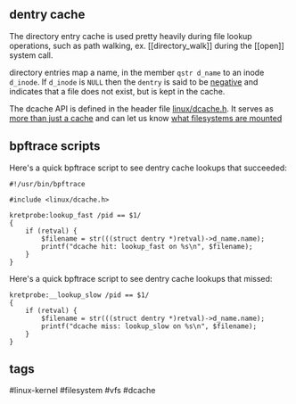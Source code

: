 ## dentry cache

The directory entry cache is used pretty heavily during file lookup operations, such as path walking, ex. [[directory_walk]] during the [[open]] system call.

directory entries map a name, in the member `qstr d_name` to an inode `d_inode`. If `d_inode` is `NULL` then the `dentry` is said to be [negative](https://lwn.net/Articles/814535/) and indicates that a file does not exist, but is kept in the cache.

The dcache API is defined in the header file [linux/dcache.h](https://github.com/torvalds/linux/blob/v5.8/include/linux/dcache.h). It serves as [more than just a cache](https://www.kernel.org/doc/html/latest/filesystems/path-lookup.html#more-than-just-a-cache) and can let us know [what filesystems are mounted](https://github.com/torvalds/linux/blob/v5.8/fs/mount.h#L33)

## bpftrace scripts

Here's a quick bpftrace script to see dentry cache lookups that succeeded:

```
#!/usr/bin/bpftrace

#include <linux/dcache.h>

kretprobe:lookup_fast /pid == $1/
{
	if (retval) {
		$filename = str(((struct dentry *)retval)->d_name.name);
		printf("dcache hit: lookup_fast on %s\n", $filename);
	}
}

```

Here's a quick bpftrace script to see dentry cache lookups that missed:

```
kretprobe:__lookup_slow /pid == $1/
{
	if (retval) {
		$filename = str(((struct dentry *)retval)->d_name.name);
		printf("dcache miss: lookup_slow on %s\n", $filename);
	}
}

```

## tags

#linux-kernel #filesystem #vfs #dcache